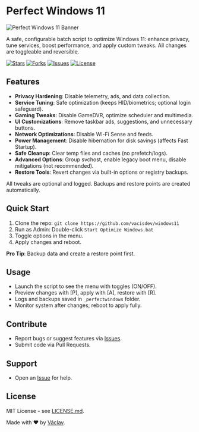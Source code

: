 # Perfect Windows 11

![Perfect Windows 11 Banner](https://i.imgur.com/u9W2jZo.png)

A safe, configurable batch script to optimize Windows 11: enhance privacy, tune services, boost performance, and apply custom tweaks. All changes are toggleable and reversible.

[![Stars](https://img.shields.io/github/stars/vacisdev/windows11?style=for-the-badge)](https://github.com/vacisdev/windows11/stargazers)
[![Forks](https://img.shields.io/github/forks/vacisdev/windows11?style=for-the-badge)](https://github.com/vacisdev/windows11/network/members)
[![Issues](https://img.shields.io/github/issues/vacisdev/windows11?style=for-the-badge)](https://github.com/vacisdev/windows11/issues)
[![License](https://img.shields.io/github/license/vacisdev/windows11?style=for-the-badge)](https://github.com/vacisdev/windows11/blob/main/LICENSE.md)

## Features

- **Privacy Hardening**: Disable telemetry, ads, and data collection.
- **Service Tuning**: Safe optimization (keeps HID/biometrics; optional login safeguard).
- **Gaming Tweaks**: Disable GameDVR, optimize scheduler and multimedia.
- **UI Customizations**: Remove taskbar ads, suggestions, and unnecessary buttons.
- **Network Optimizations**: Disable Wi-Fi Sense and feeds.
- **Power Management**: Disable hibernation for disk savings (affects Fast Startup).
- **Safe Cleanup**: Clear temp files and caches (no prefetch/logs).
- **Advanced Options**: Group svchost, enable legacy boot menu, disable mitigations (not recommended).
- **Restore Tools**: Revert changes via built-in options or registry backups.

All tweaks are optional and logged. Backups and restore points are created automatically.

## Quick Start

1. Clone the repo: `git clone https://github.com/vacisdev/windows11`
2. Run as Admin: Double-click `Start Optimize Windows.bat`
3. Toggle options in the menu.
4. Apply changes and reboot.

**Pro Tip**: Backup data and create a restore point first.

## Usage

- Launch the script to see the menu with toggles (ON/OFF).
- Preview changes with [P], apply with [A], restore with [R].
- Logs and backups saved in `_perfectwindows` folder.
- Monitor system after changes; reboot to apply fully.

## Contribute

- Report bugs or suggest features via [Issues](https://github.com/vacisdev/windows11/issues).
- Submit code via Pull Requests.
## Support

- Open an [Issue](https://github.com//windows11/issues) for help.

## License

MIT License - see [LICENSE.md](https://github.com//windows11/blob/main/LICENSE.md).

Made with ❤️ by [Václav](https://github.com/vacisdev).
